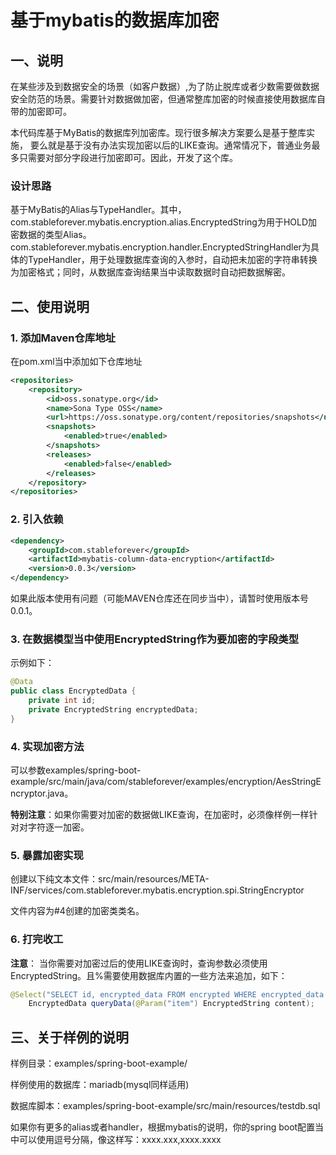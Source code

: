 # 基于mybatis的数据库加密

## 一、说明

在某些涉及到数据安全的场景（如客户数据）,为了防止脱库或者少数需要做数据安全防范的场景。需要针对数据做加密，但通常整库加密的时候直接使用数据库自带的加密即可。

本代码库基于MyBatis的数据库列加密库。现行很多解决方案要么是基于整库实施， 要么就是基于没有办法实现加密以后的LIKE查询。通常情况下，普通业务最多只需要对部分字段进行加密即可。因此，开发了这个库。

### 设计思路

基于MyBatis的Alias与TypeHandler。其中，com.stableforever.mybatis.encryption.alias.EncryptedString为用于HOLD加密数据的类型Alias。com.stableforever.mybatis.encryption.handler.EncryptedStringHandler为具体的TypeHandler，用于处理数据库查询的入参时，自动把未加密的字符串转换为加密格式；同时，从数据库查询结果当中读取数据时自动把数据解密。

## 二、使用说明

### 1. 添加Maven仓库地址

在pom.xml当中添加如下仓库地址

```xml
<repositories>
    <repository>
        <id>oss.sonatype.org</id>
        <name>Sona Type OSS</name>
        <url>https://oss.sonatype.org/content/repositories/snapshots</url>
        <snapshots>
            <enabled>true</enabled>
        </snapshots>
        <releases>
            <enabled>false</enabled>
        </releases>
    </repository>
</repositories>
```

### 2. 引入依赖

```xml
<dependency>
    <groupId>com.stableforever</groupId>
    <artifactId>mybatis-column-data-encryption</artifactId>
    <version>0.0.3</version>
</dependency>
```
如果此版本使用有问题（可能MAVEN仓库还在同步当中），请暂时使用版本号0.0.1。
### 3. 在数据模型当中使用EncryptedString作为要加密的字段类型

示例如下：

```java
@Data
public class EncryptedData {
    private int id;
    private EncryptedString encryptedData;
}
```

### 4. 实现加密方法

可以参数examples/spring-boot-example/src/main/java/com/stableforever/examples/encryption/AesStringEncryptor.java。

**特别注意**：如果你需要对加密的数据做LIKE查询，在加密时，必须像样例一样针对对字符逐一加密。

### 5. 暴露加密实现

创建以下纯文本文件：src/main/resources/META-INF/services/com.stableforever.mybatis.encryption.spi.StringEncryptor

文件内容为#4创建的加密类类名。

### 6. 打完收工

**注意**： 当你需要对加密过后的使用LIKE查询时，查询参数必须使用EncryptedString。且%需要使用数据库内置的一些方法来追加，如下：

```java
@Select("SELECT id, encrypted_data FROM encrypted WHERE encrypted_data LIKE CONCAT(#{item}, '%') ORDER BY id DESC LIMIT 1")
    EncryptedData queryData(@Param("item") EncryptedString content);
```

## 三、关于样例的说明

样例目录：examples/spring-boot-example/

样例使用的数据库：mariadb(mysql同样适用)

数据库脚本：examples/spring-boot-example/src/main/resources/testdb.sql

如果你有更多的alias或者handler，根据mybatis的说明，你的spring boot配置当中可以使用逗号分隔，像这样写：xxxx.xxx,xxxx.xxxx

